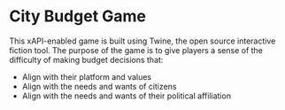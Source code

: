 # City Budget Game
This xAPI-enabled game is built using Twine, the open source interactive fiction tool. The purpose of the game is to give players a sense of the difficulty of making budget decisions that:

* Align with their platform and values
* Align with the needs and wants of citizens
* Align with the needs and wants of their political affiliation
